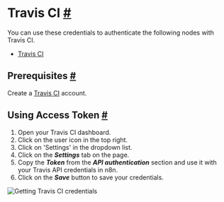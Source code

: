 


 Travis CI
 [#](#travis-ci "Permanent link")
=============================================



 You can use these credentials to authenticate the following nodes with Travis CI.
 


* [Travis CI](/integrations/builtin/app-nodes/n8n-nodes-base.travisci/)



 Prerequisites
 [#](#prerequisites "Permanent link")
-----------------------------------------------------



 Create a
 [Travis CI](https://travis-ci.org/) 
 account.
 



 Using Access Token
 [#](#using-access-token "Permanent link")
---------------------------------------------------------------


1. Open your Travis CI dashboard.
2. Click on the user icon in the top right.
3. Click on 'Settings' in the dropdown list.
4. Click on the
 ***Settings***
 tab on the page.
5. Copy the
 ***Token***
 from the
 ***API authentication***
 section and use it with your Travis API credentials in n8n.
6. Click on the
 ***Save***
 button to save your credentials.



![Getting Travis CI credentials](https://d33wubrfki0l68.cloudfront.net/5876cacc8ad54df1c2959e267979d624cb1d7207/45b1a/_images/integrations/builtin/credentials/travisci/using-access-token.gif)





